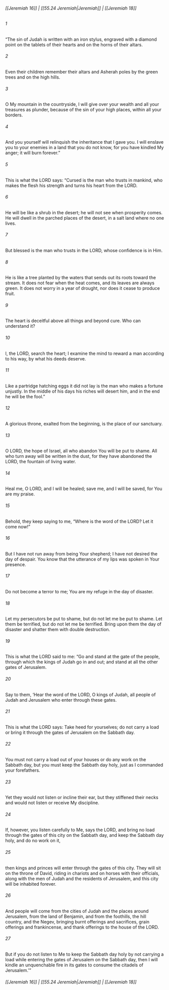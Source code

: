
###### [[Jeremiah 16]] | [[55.24 Jeremiah|Jeremiah]] | [[Jeremiah 18]]

###### 1
“The sin of Judah is written with an iron stylus, engraved with a diamond point on the tablets of their hearts and on the horns of their altars.
###### 2
Even their children remember their altars and Asherah poles by the green trees and on the high hills.
###### 3
O My mountain in the countryside, I will give over your wealth and all your treasures as plunder, because of the sin of your high places, within all your borders.
###### 4
And you yourself will relinquish the inheritance that I gave you. I will enslave you to your enemies in a land that you do not know, for you have kindled My anger; it will burn forever.”
###### 5
This is what the LORD says: “Cursed is the man who trusts in mankind, who makes the flesh his strength and turns his heart from the LORD.
###### 6
He will be like a shrub in the desert; he will not see when prosperity comes. He will dwell in the parched places of the desert, in a salt land where no one lives.
###### 7
But blessed is the man who trusts in the LORD, whose confidence is in Him.
###### 8
He is like a tree planted by the waters that sends out its roots toward the stream. It does not fear when the heat comes, and its leaves are always green. It does not worry in a year of drought, nor does it cease to produce fruit.
###### 9
The heart is deceitful above all things and beyond cure. Who can understand it?
###### 10
I, the LORD, search the heart; I examine the mind to reward a man according to his way, by what his deeds deserve.
###### 11
Like a partridge hatching eggs it did not lay is the man who makes a fortune unjustly. In the middle of his days his riches will desert him, and in the end he will be the fool.”
###### 12
A glorious throne, exalted from the beginning, is the place of our sanctuary.
###### 13
O LORD, the hope of Israel, all who abandon You will be put to shame. All who turn away will be written in the dust, for they have abandoned the LORD, the fountain of living water.
###### 14
Heal me, O LORD, and I will be healed; save me, and I will be saved, for You are my praise.
###### 15
Behold, they keep saying to me, “Where is the word of the LORD? Let it come now!”
###### 16
But I have not run away from being Your shepherd; I have not desired the day of despair. You know that the utterance of my lips was spoken in Your presence.
###### 17
Do not become a terror to me; You are my refuge in the day of disaster.
###### 18
Let my persecutors be put to shame, but do not let me be put to shame. Let them be terrified, but do not let me be terrified. Bring upon them the day of disaster and shatter them with double destruction.
###### 19
This is what the LORD said to me: “Go and stand at the gate of the people, through which the kings of Judah go in and out; and stand at all the other gates of Jerusalem.
###### 20
Say to them, ‘Hear the word of the LORD, O kings of Judah, all people of Judah and Jerusalem who enter through these gates.
###### 21
This is what the LORD says: Take heed for yourselves; do not carry a load or bring it through the gates of Jerusalem on the Sabbath day.
###### 22
You must not carry a load out of your houses or do any work on the Sabbath day, but you must keep the Sabbath day holy, just as I commanded your forefathers.
###### 23
Yet they would not listen or incline their ear, but they stiffened their necks and would not listen or receive My discipline.
###### 24
If, however, you listen carefully to Me, says the LORD, and bring no load through the gates of this city on the Sabbath day, and keep the Sabbath day holy, and do no work on it,
###### 25
then kings and princes will enter through the gates of this city. They will sit on the throne of David, riding in chariots and on horses with their officials, along with the men of Judah and the residents of Jerusalem, and this city will be inhabited forever.
###### 26
And people will come from the cities of Judah and the places around Jerusalem, from the land of Benjamin, and from the foothills, the hill country, and the Negev, bringing burnt offerings and sacrifices, grain offerings and frankincense, and thank offerings to the house of the LORD.
###### 27
But if you do not listen to Me to keep the Sabbath day holy by not carrying a load while entering the gates of Jerusalem on the Sabbath day, then I will kindle an unquenchable fire in its gates to consume the citadels of Jerusalem.’”

###### [[Jeremiah 16]] | [[55.24 Jeremiah|Jeremiah]] | [[Jeremiah 18]]
